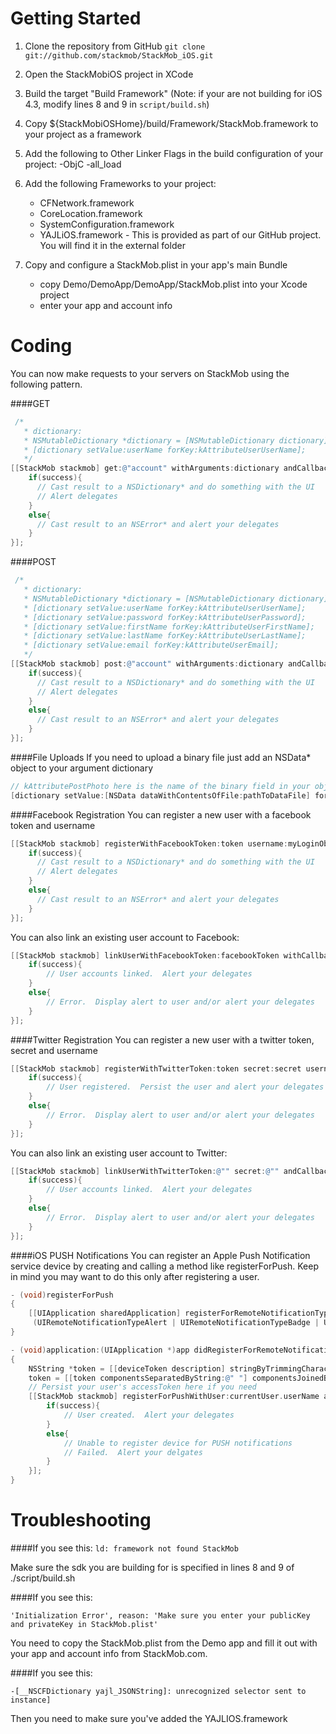 Getting Started
=========
1. Clone the repository from GitHub
`git clone git://github.com/stackmob/StackMob_iOS.git`
2. Open the StackMobiOS project in XCode
3.  Build the target "Build Framework" (Note: if your are not building for iOS 4.3, modify lines 8 and 9 in ```script/build.sh```)
4.  Copy $\{StackMobiOSHome\}/build/Framework/StackMob.framework to your project as a framework
5. Add the following to Other Linker Flags in the build configuration of your project: -ObjC -all_load
6.  Add the following Frameworks to your project:

    - CFNetwork.framework
    - CoreLocation.framework
    - SystemConfiguration.framework
    - YAJLiOS.framework - This is provided as part of our GitHub project. You will find it in the external folder

7. Copy and configure a StackMob.plist in your app's main Bundle

    - copy Demo/DemoApp/DemoApp/StackMob.plist into your Xcode project
    - enter your app and account info

Coding
=====
You can now make requests to your servers on StackMob using the following pattern.

####GET

```objective-c
 /*
   * dictionary: 
   * NSMutableDictionary *dictionary = [NSMutableDictionary dictionary];
   * [dictionary setValue:userName forKey:kAttributeUserUserName];
   */
[[StackMob stackmob] get:@"account" withArguments:dictionary andCallback:^(BOOL success, id result){
    if(success){
      // Cast result to a NSDictionary* and do something with the UI
      // Alert delegates
    }
    else{
      // Cast result to an NSError* and alert your delegates
    }
}];
```
####POST
```objective-c
 /*
   * dictionary: 
   * NSMutableDictionary *dictionary = [NSMutableDictionary dictionary];
   * [dictionary setValue:userName forKey:kAttributeUserUserName];
   * [dictionary setValue:password forKey:kAttributeUserPassword];
   * [dictionary setValue:firstName forKey:kAttributeUserFirstName];
   * [dictionary setValue:lastName forKey:kAttributeUserLastName];
   * [dictionary setValue:email forKey:kAttributeUserEmail];
   */
[[StackMob stackmob] post:@"account" withArguments:dictionary andCallback:^(BOOL success, id result){
    if(success){
      // Cast result to a NSDictionary* and do something with the UI
      // Alert delegates
    }
    else{
      // Cast result to an NSError* and alert your delegates
    }
}];
```
####File Uploads
If you need to upload a binary file just add an NSData* object to your argument dictionary

```objective-c
// kAttributePostPhoto here is the name of the binary field in your object model
[dictionary setValue:[NSData dataWithContentsOfFile:pathToDataFile] forKey:kAttributePostPhoto];
```
####Facebook Registration
You can register a new user with a facebook token and username

```objective-c
[[StackMob stackmob] registerWithFacebookToken:token username:myLoginObject.userName andCallback:^(BOOL success, id result){
    if(success){
      // Cast result to a NSDictionary* and do something with the UI
      // Alert delegates
    }
    else{
      // Cast result to an NSError* and alert your delegates
    }
}];
```

You can also link an existing user account to Facebook:

```objective-c
[[StackMob stackmob] linkUserWithFacebookToken:facebookToken withCallback:^(BOOL success, id result){
    if(success){
        // User accounts linked.  Alert your delegates
    }
    else{
        // Error.  Display alert to user and/or alert your delegates
    }
}];
```

####Twitter Registration
You can register a new user with a twitter token, secret and username

```objective-c
[[StackMob stackmob] registerWithTwitterToken:token secret:secret username:username andCallback:^(BOOL success, id result){
    if(success){
        // User registered.  Persist the user and alert your delegates
    }
    else{
        // Error.  Display alert to user and/or alert your delegates
    }
}];
```

You can also link an existing user account to Twitter:

```objective-c
[[StackMob stackmob] linkUserWithTwitterToken:@"" secret:@"" andCallback:^(BOOL success, id result){
    if(success){
        // User accounts linked.  Alert your delegates
    }
    else{
        // Error.  Display alert to user and/or alert your delegates
    }
}];
```

####iOS PUSH Notifications
You can register an Apple Push Notification service device by creating and calling a method like registerForPush.  Keep in mind you may want to do this only after registering a user.

```objective-c
- (void)registerForPush
{
    [[UIApplication sharedApplication] registerForRemoteNotificationTypes: 
     (UIRemoteNotificationTypeAlert | UIRemoteNotificationTypeBadge | UIRemoteNotificationTypeSound)];
}
```

```objective-c
- (void)application:(UIApplication *)app didRegisterForRemoteNotificationsWithDeviceToken:(NSData *)deviceToken 
{
    NSString *token = [[deviceToken description] stringByTrimmingCharactersInSet:[NSCharacterSet characterSetWithCharactersInString:@"<>"]];
    token = [[token componentsSeparatedByString:@" "] componentsJoinedByString:@""];
    // Persist your user's accessToken here if you need
    [[StackMob stackmob] registerForPushWithUser:currentUser.userName andToken:token andCallback:^(BOOL success, id result){
        if(success){
            // User created.  Alert your delegates
        }
        else{
            // Unable to register device for PUSH notifications 
            // Failed.  Alert your delgates
        }
    }];
}
```

Troubleshooting
===============

####If you see this:
```ld: framework not found StackMob```

Make sure the sdk you are building for is specified in lines 8 and 9 of ./script/build.sh

####If you see this:

```'Initialization Error', reason: 'Make sure you enter your publicKey and privateKey in StackMob.plist'```

You need to copy the StackMob.plist from the Demo app and fill it out with your app and account info from StackMob.com.

####If you see this:

```-[__NSCFDictionary yajl_JSONString]: unrecognized selector sent to instance]```

Then you need to make sure you've added the YAJLIOS.framework

